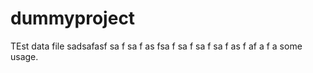 # dummyproject

TEst data file
sadsafasf
sa
f
sa
f
as
fsa
f
sa
f
sa
f
sa
f
as
f
af
a
f
a
some usage.

